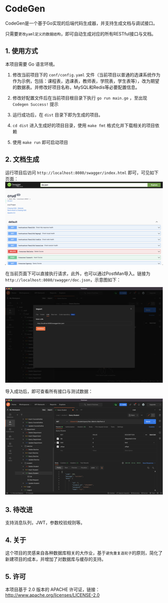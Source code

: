 # CodeGen

CodeGen是一个基于Go实现的后端代码生成器，并支持生成文档与调试接口。

只需要`更改yaml定义的数据结构`，即可自动生成对应的所有RESTful接口与文档。

## 1. 使用方式
本项目需要 Go 语言环境。
1. 修改当前项目下的 `conf/config.yaml` 文件（当前项目以普通的选课系统作为作为示例，包括：课程表，选课表，教师表，学院表，学生表等），改为期望的数据表。并修改好项目名称，MySQL和Redis等必要配置信息。

2. 修改好配置文件后在当前项目根目录下执行 `go run main.go` ，至出现 `Codegen Success!` 提示

3. 运行成功后，在 `dist` 目录下即为生成的项目。

4. `cd dist` 进入生成好的项目目录，使用 `make fmt` 格式化并下载相关的项目依赖

5. 使用 `make run` 即可启动项目

## 2. 文档生成

运行项目后访问 `http://localhost:8080/swagger/index.html` 即可，可见如下页面：
<img src="https://github.com/Chasing1020/codegen/blob/master/assets/swagger_index.png">

在当前页面下可以直接执行请求，此外，也可以通过PostMan导入。链接为`http://localhost:8080/swagger/doc.json`，示意图如下：

<img src="https://github.com/Chasing1020/codegen/blob/master/assets/postman_import.png">

导入成功后，即可查看所有接口与测试数据：

<img src="https://github.com/Chasing1020/codegen/blob/master/assets/postman_demo.png">

## 3. 待改进

支持消息队列，JWT，参数校验规则等。

## 4. 关于
这个项目的灵感来自各种数据库相关的大作业，基于`避免重复造轮子`的原则，简化了新建项目的成本，并增加了对数据库与缓存的支持。

## 5. 许可
本项目基于 2.0 版本的 APACHE 许可证，链接：http://www.apache.org/licenses/LICENSE-2.0
